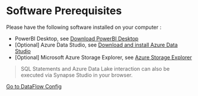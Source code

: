 # Software Prerequisites

Please have the following software installed on your computer :
* PowerBI Desktop, see [Download PowerBI Desktop](https://powerbi.microsoft.com/en-us/desktop/)
* [Optional] Azure Data Studio, see [Download and install Azure Data Studio](https://docs.microsoft.com/en-us/sql/azure-data-studio/download-azure-data-studio)
* [Optional] Microsoft Azure Storage Explorer, see [Azure Storage Explorer](https://azure.microsoft.com/en-us/features/storage-explorer/)

> SQL Statements and Azure Data Lake interaction can also be executed via Synapse Studio in your browser.

[Go to DataFlow Config](DataFlowConfig.md)
